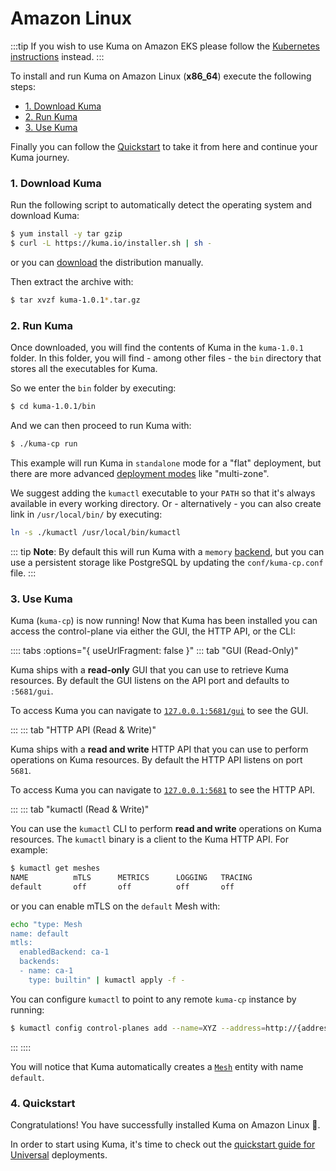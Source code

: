 # Amazon Linux

:::tip
If you wish to use Kuma on Amazon EKS please follow the [Kubernetes instructions](/docs/1.0.1/installation/kubernetes/) instead.
:::

To install and run Kuma on Amazon Linux (**x86_64**) execute the following steps:

* [1. Download Kuma](#_1-download-kuma)
* [2. Run Kuma](#_2-run-kuma)
* [3. Use Kuma](#_3-use-kuma)

Finally you can follow the [Quickstart](#_4-quickstart) to take it from here and continue your Kuma journey.

### 1. Download Kuma

Run the following script to automatically detect the operating system and download Kuma:

```sh
$ yum install -y tar gzip
$ curl -L https://kuma.io/installer.sh | sh -
```

or you can [download](https://kong.bintray.com/kuma/kuma-1.0.1-centos-amd64.tar.gz) the distribution manually.

Then extract the archive with:

```sh
$ tar xvzf kuma-1.0.1*.tar.gz
```

### 2. Run Kuma

Once downloaded, you will find the contents of Kuma in the `kuma-1.0.1` folder. In this folder, you will find - among other files - the `bin` directory that stores all the executables for Kuma. 

So we enter the `bin` folder by executing:

```sh
$ cd kuma-1.0.1/bin
```

And we can then proceed to run Kuma with:

```sh
$ ./kuma-cp run
```

This example will run Kuma in `standalone` mode for a "flat" deployment, but there are more advanced [deployment modes](/docs/1.0.1/documentation/deployments/) like "multi-zone".

We suggest adding the `kumactl` executable to your `PATH` so that it's always available in every working directory. Or - alternatively - you can also create link in `/usr/local/bin/` by executing:

```sh
ln -s ./kumactl /usr/local/bin/kumactl
```

::: tip
**Note**: By default this will run Kuma with a `memory` [backend](../../documentation/backends), but you can use a persistent storage like PostgreSQL by updating the `conf/kuma-cp.conf` file.
:::

### 3. Use Kuma

Kuma (`kuma-cp`) is now running! Now that Kuma has been installed you can access the control-plane via either the GUI, the HTTP API, or the CLI:

:::: tabs :options="{ useUrlFragment: false }"
::: tab "GUI (Read-Only)"

Kuma ships with a **read-only** GUI that you can use to retrieve Kuma resources. By default the GUI listens on the API port and defaults to `:5681/gui`. 

To access Kuma you can navigate to [`127.0.0.1:5681/gui`](http://127.0.0.1:5681/gui) to see the GUI.

:::
::: tab "HTTP API (Read & Write)"

Kuma ships with a **read and write** HTTP API that you can use to perform operations on Kuma resources. By default the HTTP API listens on port `5681`.

To access Kuma you can navigate to [`127.0.0.1:5681`](http://127.0.0.1:5681) to see the HTTP API.

:::
::: tab "kumactl (Read & Write)"

You can use the `kumactl` CLI to perform **read and write** operations on Kuma resources. The `kumactl` binary is a client to the Kuma HTTP API. For example:

```sh
$ kumactl get meshes
NAME          mTLS      METRICS      LOGGING   TRACING
default       off       off          off       off
```

or you can enable mTLS on the `default` Mesh with:

```sh
echo "type: Mesh
name: default
mtls:
  enabledBackend: ca-1
  backends:
  - name: ca-1
    type: builtin" | kumactl apply -f -
```

You can configure `kumactl` to point to any remote `kuma-cp` instance by running:

```sh
$ kumactl config control-planes add --name=XYZ --address=http://{address-to-kuma}:5681
```
:::
::::

You will notice that Kuma automatically creates a [`Mesh`](../../policies/mesh) entity with name `default`.

### 4. Quickstart

Congratulations! You have successfully installed Kuma on Amazon Linux 🚀. 

In order to start using Kuma, it's time to check out the [quickstart guide for Universal](/docs/1.0.1/quickstart/universal/) deployments.
